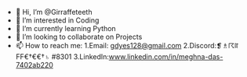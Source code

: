 - 👋 Hi, I’m @Girraffeteeth
- 👀 I’m interested in Coding
- 🌱 I’m currently learning Python
- 💞️ I’m looking to collaborate on Projects 
- 📫 How to reach me:
       1.Email: gdyes128@gmail.com
       2.Discord:❡♗☈ꍏϜϜ€†€€†♄ #8301
       3.LinkedIn:www.linkedin.com/in/meghna-das-7402ab220
       

<!---
Girraffeteeth/Girraffeteeth is a ✨ special ✨ repository because its `README.md` (this file) appears on your GitHub profile.
You can click the Preview link to take a look at your changes.
--->
